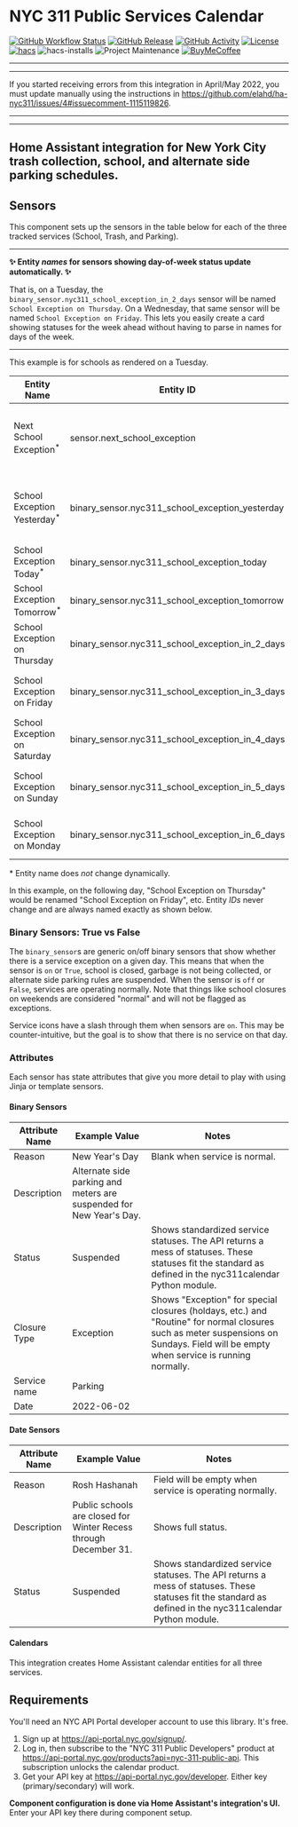 # NYC 311 Public Services Calendar

[![GitHub Workflow Status][builds-shield]][builds]
[![GitHub Release][releases-shield]][releases]
[![GitHub Activity][commits-shield]][commits]
[![License][license-shield]](LICENSE)
[![hacs][hacsbadge]][hacs]
![hacs-installs][hacs-installs]
![Project Maintenance][maintenance-shield]
[![BuyMeCoffee][buymecoffeebadge]][buymecoffee]

---
---

If you started receiving errors from this integration in April/May 2022, you must update manually using the instructions in <https://github.com/elahd/ha-nyc311/issues/4#issuecomment-1115119826>.

---
---

## **Home Assistant integration for New York City trash collection, school, and alternate side parking schedules.**

## Sensors

This component sets up the sensors in the table below for each of the three tracked services (School, Trash, and Parking).

---

**✨ Entity _names_ for sensors showing day-of-week status update automatically. ✨**

That is, on a Tuesday, the `binary_sensor.nyc311_school_exception_in_2_days` sensor will be named `School Exception on Thursday`. On a Wednesday, that same sensor will be named `School Exception on Friday`. This lets you easily create a card showing statuses for the week ahead without having to parse in names for days of the week.

---

This example is for schools as rendered on a Tuesday.

| Entity Name                             | Entity ID                                       | Sensor Type     | Sensor Class | Description                                             |
| --------------------------------------- | ----------------------------------------------- | --------------- | ------------ | ------------------------------------------------------- |
| Next School Exception<sup>\*</sup>      | sensor.next_school_exception                    | `sensor`        | `date`       | Next date on which school is closed. Excludes weekends. |
| School Exception Yesterday<sup>\*</sup> | binary_sensor.nyc311_school_exception_yesterday | `binary_sensor` | `None`       | School status yesterday, just in case you missed it.    |
| School Exception Today<sup>\*</sup>     | binary_sensor.nyc311_school_exception_today     | `binary_sensor` | `None`       | School status today.                                    |
| School Exception Tomorrow<sup>\*</sup>  | binary_sensor.nyc311_school_exception_tomorrow  | `binary_sensor` | `None`       | School status tomorrow.                                 |
| School Exception on Thursday            | binary_sensor.nyc311_school_exception_in_2_days | `binary_sensor` | `None`       | School status 2 days from now.                          |
| School Exception on Friday              | binary_sensor.nyc311_school_exception_in_3_days | `binary_sensor` | `None`       | School status 3 days from now.                          |
| School Exception on Saturday            | binary_sensor.nyc311_school_exception_in_4_days | `binary_sensor` | `None`       | School status 4 days from now.                          |
| School Exception on Sunday              | binary_sensor.nyc311_school_exception_in_5_days | `binary_sensor` | `None`       | School status 5 days from now.                          |
| School Exception on Monday              | binary_sensor.nyc311_school_exception_in_6_days | `binary_sensor` | `None`       | School status 6 days from now.                          |

\* Entity name does _not_ change dynamically.

In this example, on the following day, "School Exception on Thursday" would be renamed "School Exception on Friday", etc. Entity _IDs_ never change and are always named exactly as shown below.

### Binary Sensors: True vs False

The `binary_sensor`s are generic on/off binary sensors that show whether there is a service exception on a given day. This means that when the sensor is `on` or `True`, school is closed, garbage is not being collected, or alternate side parking rules are suspended. When the sensor is `off` or `False`, services are operating normally. Note that things like school closures on weekends are considered "normal" and will not be flagged as exceptions.

Service icons have a slash through them when sensors are `on`. This may be counter-intuitive, but the goal is to show that there is no service on that day.

### Attributes

Each sensor has state attributes that give you more detail to play with using Jinja or template sensors.

#### Binary Sensors

| Attribute Name | Example Value                                                       | Notes                                                                                                                                                                                |
| -------------- | ------------------------------------------------------------------- | ------------------------------------------------------------------------------------------------------------------------------------------------------------------------------------ |
| Reason         | New Year's Day                                                      | Blank when service is normal.                                                                                                                                                        |
| Description    | Alternate side parking and meters are suspended for New Year's Day. |                                                                                                                                                                                      |
| Status         | Suspended                                                           | Shows standardized service statuses. The API returns a mess of statuses. These statuses fit the standard as defined in the nyc311calendar Python module.                             |
| Closure Type   | Exception                                                           | Shows "Exception" for special closures (holdays, etc.) and "Routine" for normal closures such as meter suspensions on Sundays. Field will be empty when service is running normally. |
| Service name   | Parking                                                             |                                                                                                                                                                                      |
| Date           | 2022-06-02                                                          |                                                                                                                                                                                      |

#### Date Sensors

| Attribute Name | Example Value                                                    | Notes                                                                                                                                                    |
| -------------- | ---------------------------------------------------------------- | -------------------------------------------------------------------------------------------------------------------------------------------------------- |
| Reason         | Rosh Hashanah                                                    | Field will be empty when service is operating normally.                                                                                                  |
| Description    | Public schools are closed for Winter Recess through December 31. | Shows full status.                                                                                                                                       |
| Status         | Suspended                                                        | Shows standardized service statuses. The API returns a mess of statuses. These statuses fit the standard as defined in the nyc311calendar Python module. |

#### Calendars

This integration creates Home Assistant calendar entities for all three services.

## Requirements

You'll need an NYC API Portal developer account to use this library. It's free.

1. Sign up at <https://api-portal.nyc.gov/signup/>.
2. Log in, then subscribe to the "NYC 311 Public Developers" product at <https://api-portal.nyc.gov/products?api=nyc-311-public-api>. This subscription unlocks the calendar product.
3. Get your API key at <https://api-portal.nyc.gov/developer>. Either key (primary/secondary) will work.

**Component configuration is done via Home Assistant's integration's UI.** Enter your API key there during component setup.

[buymecoffee]: https://www.buymeacoffee.com/elahd
[buymecoffeebadge]: https://img.shields.io/badge/buy%20me%20a%20coffee-donate-yellow.svg
[hacs]: https://github.com/hacs/integration
[hacsbadge]: https://img.shields.io/badge/HACS-Default-41BDF5.svg
[license-shield]: https://img.shields.io/github/license/elahd/ha-nyc311.svg
[maintenance-shield]: https://img.shields.io/badge/Maintainer-Elahd%20Bar--Shai%20%40elahd-blue.svg
[releases-shield]: https://img.shields.io/github/release/elahd/ha-nyc311.svg
[releases]: https://github.com/elahd/ha-nyc311/releases
[commits-shield]: https://img.shields.io/github/commit-activity/y/elahd/ha-nyc311.svg
[commits]: https://github.com/elahd/ha-nyc311/commits/master
[builds-shield]: https://img.shields.io/github/workflow/status/elahd/ha-nyc311/HACS%20Validation.svg
[builds]: https://github.com/elahd/ha-nyc311/actions/workflows/hacs-validation.yaml
[hacs-installs]: https://img.shields.io/endpoint?url=https%3A%2F%2Flauwbier.nl%2Fhacs%2Fnyc311
